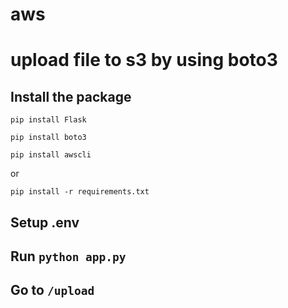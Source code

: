 # aws

# upload file to s3 by using boto3

## Install the package

`pip install Flask`

`pip install boto3`

`pip install awscli`

or 

`pip install -r requirements.txt`

## Setup .env

## Run `python app.py`

## Go to `/upload`